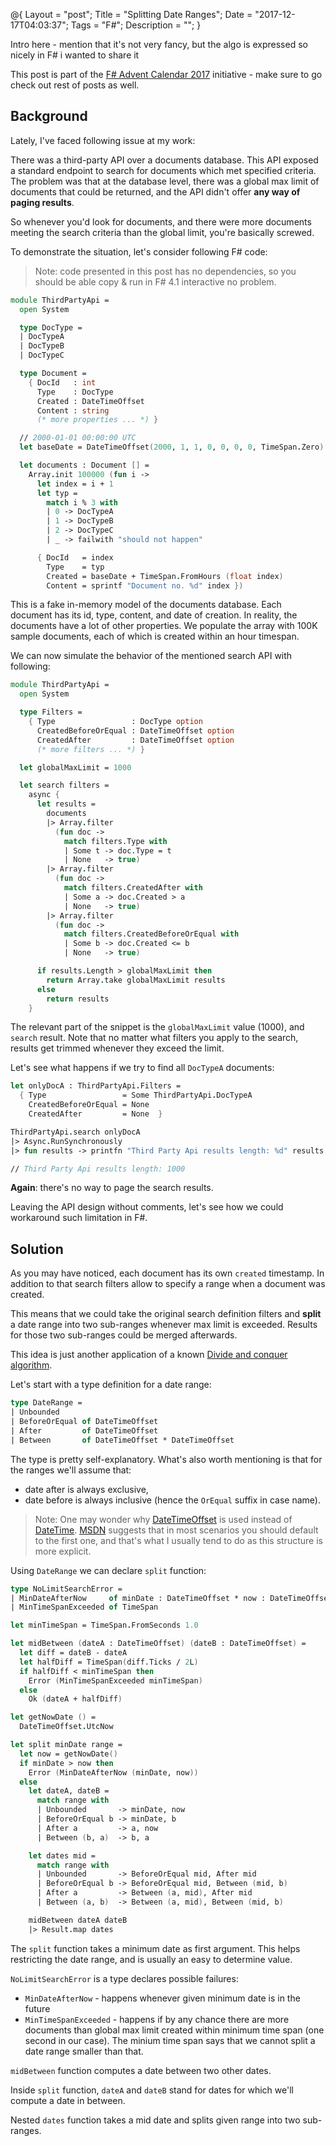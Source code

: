 @{
    Layout = "post";
    Title = "Splitting Date Ranges";
    Date = "2017-12-17T04:03:37";
    Tags = "F#";
    Description = "";
}

Intro here - mention that it's not very fancy, but the algo is expressed so nicely in F# i wanted to share it

<!--more-->

<div class="message">

This post is part of the [F# Advent Calendar 2017](https://sergeytihon.com/2017/10/22/f-advent-calendar-in-english-2017/) initiative - make sure to go check out rest of posts as well.

</div>

## Background

Lately, I've faced following issue at my work:

There was a third-party API over a documents database.
This API exposed a standard endpoint to search for documents which met specified criteria.
The problem was that at the database level, there was a global max limit of documents that could be returned, and the API didn't offer **any way of paging results**.

So whenever you'd look for documents, and there were more documents meeting the search criteria than the global limit, you're basically screwed.

To demonstrate the situation, let's consider following F# code:

> Note: code presented in this post has no dependencies, so you should be able copy & run in F# 4.1 interactive no problem.

```fsharp
module ThirdPartyApi =
  open System

  type DocType =
  | DocTypeA
  | DocTypeB
  | DocTypeC

  type Document =
    { DocId   : int
      Type    : DocType
      Created : DateTimeOffset
      Content : string
      (* more properties ... *) }

  // 2000-01-01 00:00:00 UTC
  let baseDate = DateTimeOffset(2000, 1, 1, 0, 0, 0, 0, TimeSpan.Zero)

  let documents : Document [] =
    Array.init 100000 (fun i ->
      let index = i + 1
      let typ =
        match i % 3 with
        | 0 -> DocTypeA
        | 1 -> DocTypeB
        | 2 -> DocTypeC
        | _ -> failwith "should not happen"

      { DocId   = index
        Type    = typ
        Created = baseDate + TimeSpan.FromHours (float index)
        Content = sprintf "Document no. %d" index })
```

This is a fake in-memory model of the documents database.
Each document has its id, type, content, and date of creation.
In reality, the documents have a lot of other properties.
We populate the array with 100K sample documents, each of which is created within an hour timespan.

We can now simulate the behavior of the mentioned search API with following:

```fsharp
module ThirdPartyApi =
  open System

  type Filters =
    { Type                 : DocType option
      CreatedBeforeOrEqual : DateTimeOffset option
      CreatedAfter         : DateTimeOffset option
      (* more filters ... *) }

  let globalMaxLimit = 1000

  let search filters =
    async {
      let results =
        documents
        |> Array.filter
          (fun doc -> 
            match filters.Type with
            | Some t -> doc.Type = t 
            | None   -> true)
        |> Array.filter
          (fun doc ->
            match filters.CreatedAfter with
            | Some a -> doc.Created > a
            | None   -> true)
        |> Array.filter
          (fun doc ->
            match filters.CreatedBeforeOrEqual with
            | Some b -> doc.Created <= b
            | None   -> true)

      if results.Length > globalMaxLimit then
        return Array.take globalMaxLimit results
      else
        return results
    }
```

The relevant part of the snippet is the `globalMaxLimit` value (1000), and `search` result.
Note that no matter what filters you apply to the search, results get trimmed whenever they exceed the limit.

Let's see what happens if we try to find all `DocTypeA` documents:

```fsharp
let onlyDocA : ThirdPartyApi.Filters =
  { Type                 = Some ThirdPartyApi.DocTypeA
    CreatedBeforeOrEqual = None
    CreatedAfter         = None  }

ThirdPartyApi.search onlyDocA
|> Async.RunSynchronously
|> fun results -> printfn "Third Party Api results length: %d" results.Length

// Third Party Api results length: 1000
```

**Again**: there's no way to page the search results.

Leaving the API design without comments, let's see how we could workaround such limitation in F#.

## Solution

As you may have noticed, each document has its own `created` timestamp.
In addition to that search filters allow to specify a range when a document was created.

This means that we could take the original search definition filters and **split** a date range into two sub-ranges whenever max limit is exceeded.
Results for those two sub-ranges could be merged afterwards.

This idea is just another application of a known [Divide and conquer algorithm](https://en.wikipedia.org/wiki/Divide_and_conquer_algorithm).

Let's start with a type definition for a date range:

```fsharp
type DateRange =
| Unbounded
| BeforeOrEqual of DateTimeOffset
| After         of DateTimeOffset
| Between       of DateTimeOffset * DateTimeOffset
```

The type is pretty self-explanatory.
What's also worth mentioning is that for the ranges we'll assume that:

* date after is always exclusive,
* date before is always inclusive (hence the `OrEqual` suffix in case name).

> Note: One may wonder why [DateTimeOffset](https://msdn.microsoft.com/pl-pl/library/system.datetimeoffset(v=vs.110).aspx) is used instead of [DateTime](https://msdn.microsoft.com/pl-pl/library/system.datetime(v=vs.110).aspx). [MSDN](https://docs.microsoft.com/en-us/dotnet/standard/datetime/choosing-between-datetime) suggests that in most scenarios you should default to the first one, and that's what I usually tend to do as this structure is more explicit.

Using `DateRange` we can declare `split` function:

```fsharp
type NoLimitSearchError =
| MinDateAfterNow     of minDate : DateTimeOffset * now : DateTimeOffset
| MinTimeSpanExceeded of TimeSpan

let minTimeSpan = TimeSpan.FromSeconds 1.0

let midBetween (dateA : DateTimeOffset) (dateB : DateTimeOffset) =
  let diff = dateB - dateA
  let halfDiff = TimeSpan(diff.Ticks / 2L)
  if halfDiff < minTimeSpan then
    Error (MinTimeSpanExceeded minTimeSpan)
  else
    Ok (dateA + halfDiff)

let getNowDate () =
  DateTimeOffset.UtcNow

let split minDate range =
  let now = getNowDate()
  if minDate > now then
    Error (MinDateAfterNow (minDate, now))
  else
    let dateA, dateB =
      match range with
      | Unbounded       -> minDate, now
      | BeforeOrEqual b -> minDate, b
      | After a         -> a, now
      | Between (b, a)  -> b, a

    let dates mid =
      match range with
      | Unbounded       -> BeforeOrEqual mid, After mid
      | BeforeOrEqual b -> BeforeOrEqual mid, Between (mid, b)
      | After a         -> Between (a, mid), After mid
      | Between (a, b)  -> Between (a, mid), Between (mid, b)

    midBetween dateA dateB
    |> Result.map dates
```

The `split` function takes a minimum date as first argument.
This helps restricting the date range, and is usually an easy to determine value.

`NoLimitSearchError` is a type declares possible failures:

* `MinDateAfterNow` - happens whenever given minimum date is in the future
* `MinTimeSpanExceeded` - happens if by any chance there are more documents than global max limit created within minimum time span (one second in our case). The minium time span says that we cannot split a date range smaller than that.

`midBetween` function computes a date between two other dates.

Inside `split` function, `dateA` and `dateB` stand for dates for which we'll compute a date in between.

Nested `dates` function takes a mid date and splits given range into two sub-ranges.